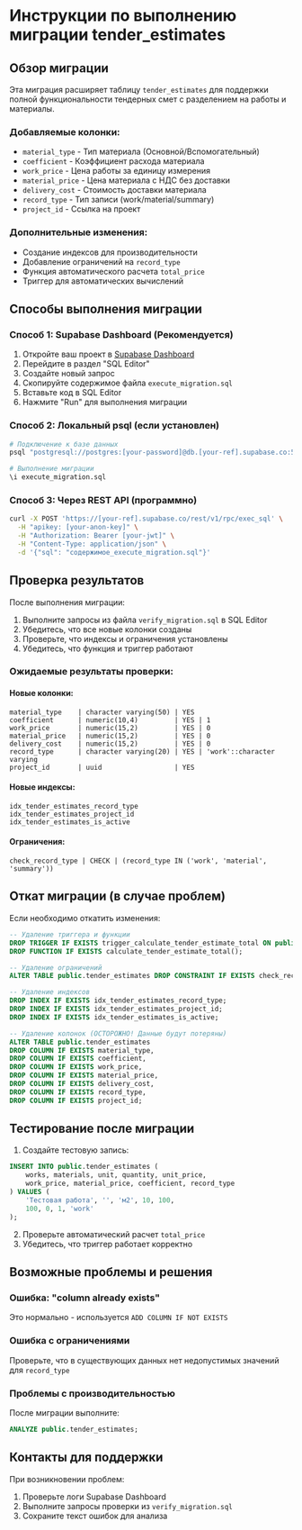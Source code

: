 # Инструкции по выполнению миграции tender_estimates

## Обзор миграции

Эта миграция расширяет таблицу `tender_estimates` для поддержки полной функциональности тендерных смет с разделением на работы и материалы.

### Добавляемые колонки:

- `material_type` - Тип материала (Основной/Вспомогательный)
- `coefficient` - Коэффициент расхода материала
- `work_price` - Цена работы за единицу измерения
- `material_price` - Цена материала с НДС без доставки
- `delivery_cost` - Стоимость доставки материала
- `record_type` - Тип записи (work/material/summary)
- `project_id` - Ссылка на проект

### Дополнительные изменения:

- Создание индексов для производительности
- Добавление ограничений на `record_type`
- Функция автоматического расчета `total_price`
- Триггер для автоматических вычислений

## Способы выполнения миграции

### Способ 1: Supabase Dashboard (Рекомендуется)

1. Откройте ваш проект в [Supabase Dashboard](https://app.supabase.com)
2. Перейдите в раздел "SQL Editor"
3. Создайте новый запрос
4. Скопируйте содержимое файла `execute_migration.sql`
5. Вставьте код в SQL Editor
6. Нажмите "Run" для выполнения миграции

### Способ 2: Локальный psql (если установлен)

```bash
# Подключение к базе данных
psql "postgresql://postgres:[your-password]@db.[your-ref].supabase.co:5432/postgres"

# Выполнение миграции
\i execute_migration.sql
```

### Способ 3: Через REST API (программно)

```bash
curl -X POST 'https://[your-ref].supabase.co/rest/v1/rpc/exec_sql' \
  -H "apikey: [your-anon-key]" \
  -H "Authorization: Bearer [your-jwt]" \
  -H "Content-Type: application/json" \
  -d '{"sql": "содержимое_execute_migration.sql"}'
```

## Проверка результатов

После выполнения миграции:

1. Выполните запросы из файла `verify_migration.sql` в SQL Editor
2. Убедитесь, что все новые колонки созданы
3. Проверьте, что индексы и ограничения установлены
4. Убедитесь, что функция и триггер работают

### Ожидаемые результаты проверки:

#### Новые колонки:

```
material_type    | character varying(50) | YES
coefficient      | numeric(10,4)         | YES | 1
work_price       | numeric(15,2)         | YES | 0
material_price   | numeric(15,2)         | YES | 0
delivery_cost    | numeric(15,2)         | YES | 0
record_type      | character varying(20) | YES | 'work'::character varying
project_id       | uuid                  | YES
```

#### Новые индексы:

```
idx_tender_estimates_record_type
idx_tender_estimates_project_id
idx_tender_estimates_is_active
```

#### Ограничения:

```
check_record_type | CHECK | (record_type IN ('work', 'material', 'summary'))
```

## Откат миграции (в случае проблем)

Если необходимо откатить изменения:

```sql
-- Удаление триггера и функции
DROP TRIGGER IF EXISTS trigger_calculate_tender_estimate_total ON public.tender_estimates;
DROP FUNCTION IF EXISTS calculate_tender_estimate_total();

-- Удаление ограничений
ALTER TABLE public.tender_estimates DROP CONSTRAINT IF EXISTS check_record_type;

-- Удаление индексов
DROP INDEX IF EXISTS idx_tender_estimates_record_type;
DROP INDEX IF EXISTS idx_tender_estimates_project_id;
DROP INDEX IF EXISTS idx_tender_estimates_is_active;

-- Удаление колонок (ОСТОРОЖНО! Данные будут потеряны)
ALTER TABLE public.tender_estimates
DROP COLUMN IF EXISTS material_type,
DROP COLUMN IF EXISTS coefficient,
DROP COLUMN IF EXISTS work_price,
DROP COLUMN IF EXISTS material_price,
DROP COLUMN IF EXISTS delivery_cost,
DROP COLUMN IF EXISTS record_type,
DROP COLUMN IF EXISTS project_id;
```

## Тестирование после миграции

1. Создайте тестовую запись:

```sql
INSERT INTO public.tender_estimates (
    works, materials, unit, quantity, unit_price,
    work_price, material_price, coefficient, record_type
) VALUES (
    'Тестовая работа', '', 'м2', 10, 100,
    100, 0, 1, 'work'
);
```

2. Проверьте автоматический расчет `total_price`
3. Убедитесь, что триггер работает корректно

## Возможные проблемы и решения

### Ошибка: "column already exists"

Это нормально - используется `ADD COLUMN IF NOT EXISTS`

### Ошибка с ограничениями

Проверьте, что в существующих данных нет недопустимых значений для `record_type`

### Проблемы с производительностью

После миграции выполните:

```sql
ANALYZE public.tender_estimates;
```

## Контакты для поддержки

При возникновении проблем:

1. Проверьте логи Supabase Dashboard
2. Выполните запросы проверки из `verify_migration.sql`
3. Сохраните текст ошибок для анализа
